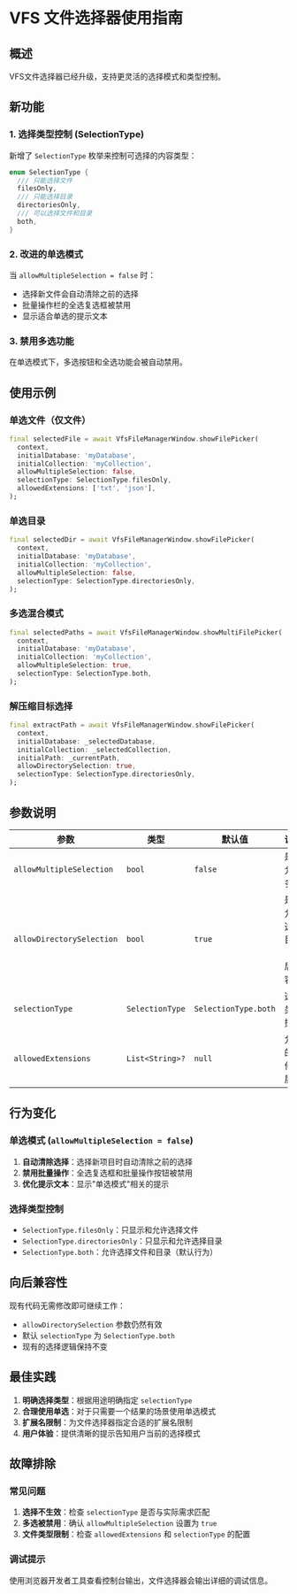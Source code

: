 # VFS 文件选择器使用指南

## 概述

VFS文件选择器已经升级，支持更灵活的选择模式和类型控制。

## 新功能

### 1. 选择类型控制 (SelectionType)

新增了 `SelectionType` 枚举来控制可选择的内容类型：

```dart
enum SelectionType {
  /// 只能选择文件
  filesOnly,
  /// 只能选择目录
  directoriesOnly,
  /// 可以选择文件和目录
  both,
}
```

### 2. 改进的单选模式

当 `allowMultipleSelection = false` 时：
- 选择新文件会自动清除之前的选择
- 批量操作栏的全选复选框被禁用
- 显示适合单选的提示文本

### 3. 禁用多选功能

在单选模式下，多选按钮和全选功能会被自动禁用。

## 使用示例

### 单选文件（仅文件）

```dart
final selectedFile = await VfsFileManagerWindow.showFilePicker(
  context,
  initialDatabase: 'myDatabase',
  initialCollection: 'myCollection',
  allowMultipleSelection: false,
  selectionType: SelectionType.filesOnly,
  allowedExtensions: ['txt', 'json'],
);
```

### 单选目录

```dart
final selectedDir = await VfsFileManagerWindow.showFilePicker(
  context,
  initialDatabase: 'myDatabase',
  initialCollection: 'myCollection',
  allowMultipleSelection: false,
  selectionType: SelectionType.directoriesOnly,
);
```

### 多选混合模式

```dart
final selectedPaths = await VfsFileManagerWindow.showMultiFilePicker(
  context,
  initialDatabase: 'myDatabase',
  initialCollection: 'myCollection',
  allowMultipleSelection: true,
  selectionType: SelectionType.both,
);
```

### 解压缩目标选择

```dart
final extractPath = await VfsFileManagerWindow.showFilePicker(
  context,
  initialDatabase: _selectedDatabase,
  initialCollection: _selectedCollection,
  initialPath: _currentPath,
  allowDirectorySelection: true,
  selectionType: SelectionType.directoriesOnly,
);
```

## 参数说明

| 参数 | 类型 | 默认值 | 说明 |
|------|------|--------|------|
| `allowMultipleSelection` | `bool` | `false` | 是否允许多选 |
| `allowDirectorySelection` | `bool` | `true` | 是否允许选择目录（向后兼容） |
| `selectionType` | `SelectionType` | `SelectionType.both` | 选择类型控制 |
| `allowedExtensions` | `List<String>?` | `null` | 允许的文件扩展名 |

## 行为变化

### 单选模式 (`allowMultipleSelection = false`)

1. **自动清除选择**：选择新项目时自动清除之前的选择
2. **禁用批量操作**：全选复选框和批量操作按钮被禁用
3. **优化提示文本**：显示"单选模式"相关的提示

### 选择类型控制

- `SelectionType.filesOnly`：只显示和允许选择文件
- `SelectionType.directoriesOnly`：只显示和允许选择目录
- `SelectionType.both`：允许选择文件和目录（默认行为）

## 向后兼容性

现有代码无需修改即可继续工作：
- `allowDirectorySelection` 参数仍然有效
- 默认 `selectionType` 为 `SelectionType.both`
- 现有的选择逻辑保持不变

## 最佳实践

1. **明确选择类型**：根据用途明确指定 `selectionType`
2. **合理使用单选**：对于只需要一个结果的场景使用单选模式
3. **扩展名限制**：为文件选择器指定合适的扩展名限制
4. **用户体验**：提供清晰的提示告知用户当前的选择模式

## 故障排除

### 常见问题

1. **选择不生效**：检查 `selectionType` 是否与实际需求匹配
2. **多选被禁用**：确认 `allowMultipleSelection` 设置为 `true`
3. **文件类型限制**：检查 `allowedExtensions` 和 `selectionType` 的配置

### 调试提示

使用浏览器开发者工具查看控制台输出，文件选择器会输出详细的调试信息。
